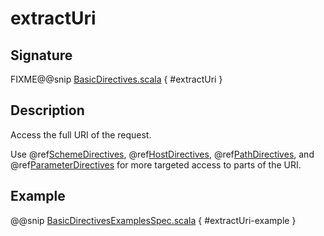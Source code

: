<a id="extracturi"></a>
# extractUri

## Signature

FIXME@@snip [BasicDirectives.scala](../../../../../../../../../akka-http/src/main/scala/akka/http/scaladsl/server/directives/BasicDirectives.scala) { #extractUri }

## Description

Access the full URI of the request.

Use @ref[SchemeDirectives](../scheme-directives/index.md#schemedirectives), @ref[HostDirectives](../host-directives/index.md#hostdirectives), @ref[PathDirectives](../path-directives/index.md#pathdirectives),  and @ref[ParameterDirectives](../parameter-directives/index.md#parameterdirectives) for more
targeted access to parts of the URI.

## Example

@@snip [BasicDirectivesExamplesSpec.scala](../../../../../../../test/scala/docs/http/scaladsl/server/directives/BasicDirectivesExamplesSpec.scala) { #extractUri-example }